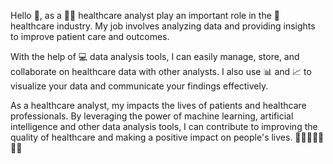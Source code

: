 Hello 👋, as a 👨‍💼 healthcare analyst play an important role in the 🏥 healthcare industry. My job involves analyzing data and providing insights to improve patient care and outcomes.

With the help of 💻 data analysis tools, I can easily manage, store, and collaborate on healthcare data with other analysts. I also use 📊 and 📈 to visualize your data and communicate your findings effectively.

As a healthcare analyst, my impacts the lives of patients and healthcare professionals. By leveraging the power of machine learning, artificial intelligence and other data analysis tools, I can contribute to improving the quality of healthcare and making a positive impact on people's lives. 🙌👨‍⚕️👩‍⚕️💊🏥
